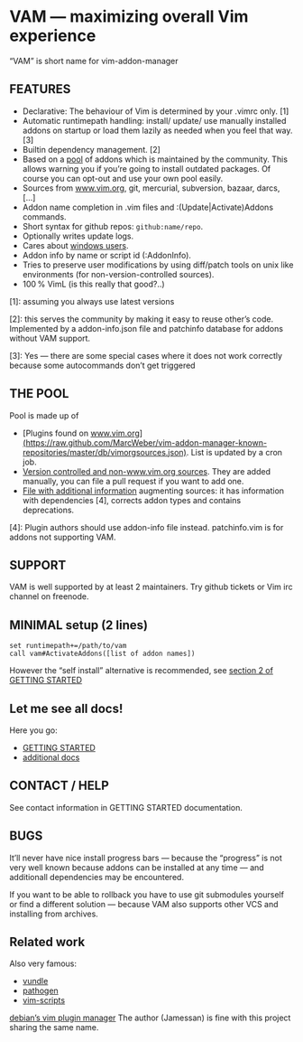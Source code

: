 # VAM — maximizing overall Vim experience
“VAM” is short name for vim-addon-manager

## FEATURES
- Declarative: The behaviour of Vim is determined by your .vimrc only. [1]
- Automatic runtimepath handling: install/ update/ use manually installed addons 
  on startup or load them lazily as needed when you feel that way. [3]
- Builtin dependency management. [2]
- Based on a [pool](http://mawercer.de/~marc/vam/index.php) of addons which is 
  maintained by the community. This allows warning you if you’re going to 
  install outdated packages. Of course you can opt-out and use your own pool 
  easily.
- Sources from www.vim.org, git, mercurial, subversion, bazaar, darcs, [...]
- Addon name completion in .vim files and :(Update|Activate)Addons commands.
- Short syntax for github repos: `github:name/repo`.
- Optionally writes update logs.
- Cares about [windows users](http://mawercer.de/~marc/vam/index.php).
- Addon info by name or script id (:AddonInfo).
- Tries to preserve user modifications by using diff/patch tools on unix like
  environments (for non-version-controlled sources).
- 100 % VimL (is this really that good?..)

[1]: assuming you always use latest versions

[2]: this serves the community by making it easy to reuse other’s code. 
     Implemented by a addon-info.json file and patchinfo database for addons 
     without VAM support.

[3]: Yes — there are some special cases where it does not work correctly because 
     some autocommands don’t get triggered

## THE POOL
Pool is made up of

- [Plugins found on 
  www.vim.org](https://raw.github.com/MarcWeber/vim-addon-manager-known-repositories/master/db/vimorgsources.json).
  List is updated by a cron job.
- [Version controlled and non-www.vim.org 
  sources](https://raw.github.com/MarcWeber/vim-addon-manager-known-repositories/master/db/scmsources.vim). 
  They are added manually, you can file a pull request if you want to add one.
- [File with additional 
  information](https://github.com/MarcWeber/vim-addon-manager-known-repositories/blob/master/db/patchinfo.vim)
  augmenting sources: it has information with dependencies [4], corrects addon 
  types and contains deprecations.

[4]: Plugin authors should use addon-info file instead. patchinfo.vim is for 
     addons not supporting VAM.

## SUPPORT
VAM is well supported by at least 2 maintainers. Try github tickets or Vim irc
channel on freenode.

## MINIMAL setup (2 lines)

    set runtimepath+=/path/to/vam
    call vam#ActivateAddons([list of addon names])

However the “self install” alternative is recommended, see 
[section 2 of GETTING STARTED](https://raw.github.com/MarcWeber/vim-addon-manager/master/doc/vim-addon-manager-getting-started.txt)

## Let me see all docs!
Here you go:

- [GETTING STARTED](https://raw.github.com/MarcWeber/vim-addon-manager/master/doc/vim-addon-manager-getting-started.txt)
- [additional docs](https://raw.github.com/MarcWeber/vim-addon-manager/master/doc/vim-addon-manager-additional-documentation.txt)

## CONTACT / HELP
See contact information in GETTING STARTED documentation.

## BUGS
It’ll never have nice install progress bars — because the “progress” is not very 
well known because addons can be installed at any time — and additionall 
dependencies may be encountered.

If you want to be able to rollback you have to use git submodules yourself or 
find a different solution — because VAM also supports other VCS and installing 
from archives.

## Related work
Also very famous:

- [vundle](https://github.com/gmarik/vundle)
- [pathogen](https://github.com/tpope/vim-pathogen)
- [vim-scripts](http://vim-scripts.org)

[debian’s vim plugin manager](http://packages.debian.org/sid/vim-addon-manager)
The author (Jamessan) is fine with this project sharing the same name.
